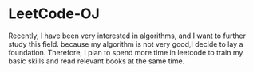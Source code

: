 # LeetCode-OJ
Recently, I have been very interested in algorithms, and I want to further study this field. because my algorithm is not very good,I decide to lay a foundation. Therefore, I plan to spend more time in leetcode to train my basic skills and read relevant books at the same time.


